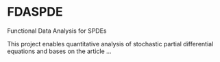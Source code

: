 # FDASPDE
Functional Data Analysis for SPDEs

This project enables quantitative analysis of stochastic partial differential equations and bases on the article ... 



